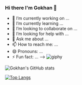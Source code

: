 ### Hi there I'm Gokhan 👋


- 🔭 I’m currently working on ...
- 🌱 I’m currently learning ...
- 👯 I’m looking to collaborate on ...
- 🤔 I’m looking for help with ...
- 💬 Ask me about ...
- 📫 How to reach me: ...
- 😄 Pronouns: ...
- ⚡ Fun fact: ...
-->
![giphy](https://user-images.githubusercontent.com/101811316/171291603-f58be2c2-1877-40b8-9d5c-adc5e674d62f.gif)



![Gokhan's GitHub stats](https://github-readme-stats.vercel.app/api?username=yamangokhan&show_icons=true&theme=chartreuse-dark)


[![Top Langs](https://github-readme-stats.vercel.app/api/top-langs/?username=yamangokhan&show_icons=true&theme=chartreuse-dark)](https://github.com/yamangokhan/github-readme-stats)

